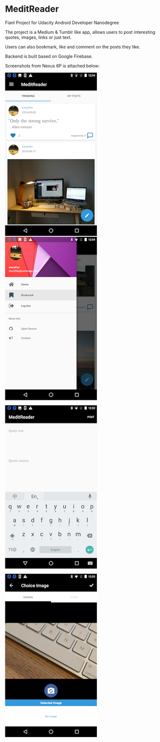 # MeditReader

Fianl Project for Udacity Android Developer Nanodegree

The project is a Medium & Tumblr like app, allows users to post interesting quotes, images, links or just text.

Users can also bookmark, like and comment on the posts they like.

Backend is built based on Google Firebase.

Screenshots from Nexus 6P is attached below:


![](/home.png)
![](/menu.png)

![Alt text](/new_post.png)

![](/image_taking.png)
